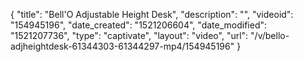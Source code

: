 {
    "title": "Bell'O Adjustable Height Desk",
    "description": "",
    "videoid": "154945196",
    "date_created": "1521206604",
    "date_modified": "1521207736",
    "type": "captivate",
    "layout": "video",
    "url": "\/v\/bello-adjheightdesk-61344303-61344297-mp4\/154945196"
}